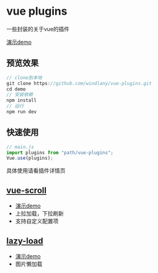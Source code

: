 # vue plugins
一些封装的关于vue的插件

[演示demo]((https://github.com/windlany/vue-plugins/blob/master/demo/static/show/all.gif))

## 预览效果
```JavaScript
// clone到本地
git clone https://github.com/windlany/vue-plugins.git 
cd demo 
// 安装依赖
npm install
// 运行
npm run dev
```

## 快速使用 
```JavaScript
// main.js
import plugins from "path/vue-plugins";
Vue.use(plugins); 
```
具体使用请看插件详情页

## [vue-scroll](https://github.com/windlany/vue-plugins/tree/master/vue-scroll)
- [演示demo](https://github.com/windlany/vue-plugins/tree/master/demo/static/show/vscroll.gif)
- 上拉加载，下拉刷新
- 支持自定义配置项

## [lazy-load](https://github.com/windlany/vue-plugins/tree/master/lazy-load)
- [演示demo](https://github.com/windlany/vue-plugins/tree/master/demo/static/show/lazyLoad.gif)
- 图片懒加载
